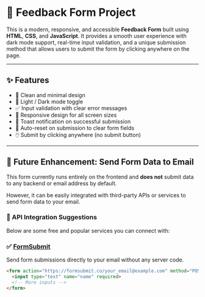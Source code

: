 # 🌟 Feedback Form Project

This is a modern, responsive, and accessible **Feedback Form** built using **HTML**, **CSS**, and **JavaScript**. It provides a smooth user experience with dark mode support, real-time input validation, and a unique submission method that allows users to submit the form by clicking anywhere on the page.

---

## ✨ Features

- 🎨 Clean and minimal design
- 🌙 Light / Dark mode toggle
- ✅ Input validation with clear error messages
- 📱 Responsive design for all screen sizes
- 🔔 Toast notification on successful submission
- 🧼 Auto-reset on submission to clear form fields
- 🖱️ Submit by clicking anywhere (no submit button)

---

## 🚀 Future Enhancement: Send Form Data to Email

This form currently runs entirely on the frontend and **does not** submit data to any backend or email address by default.

However, it can be easily integrated with third-party APIs or services to send form data to your email.

### 🔗 API Integration Suggestions

Below are some free and popular services you can connect with:

### ✅ [FormSubmit](https://formsubmit.co/)
Send form submissions directly to your email without any server code.

```html
<form action="https://formsubmit.co/your_email@example.com" method="POST">
  <input type="text" name="name" required>
  <!-- More inputs -->
</form>

